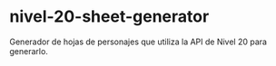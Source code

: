 # nivel-20-sheet-generator
Generador de hojas de personajes que utiliza la API de Nivel 20 para generarlo.
